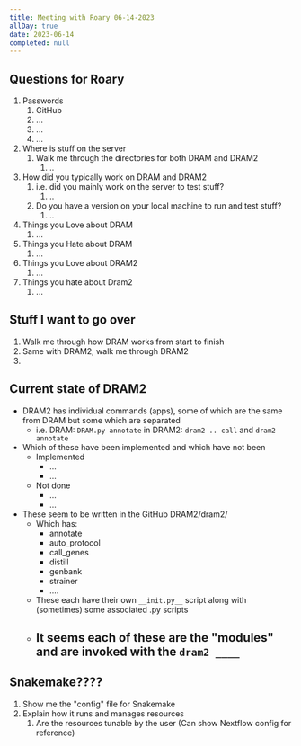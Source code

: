 ```yaml
---
title: Meeting with Roary 06-14-2023
allDay: true
date: 2023-06-14
completed: null
---
```


## Questions for Roary
1. Passwords
	1. GitHub
	2. ...
	3. ...
	4. ...
2. Where is stuff on the server
	1. Walk me through the directories for both DRAM and DRAM2
		1. ..
3. How did you typically work on DRAM and DRAM2
	1. i.e. did you mainly work on the server to test stuff?
		1. ..
	2. Do you have a version on your local machine to run and test stuff?
		1. ..
4. Things you Love about DRAM
	1. ...
5. Things you Hate about DRAM
	1. ...
6. Things you Love about DRAM2
	1. ...
7. Things you hate about Dram2
	1. ...



## Stuff I want to go over
1. Walk me through how DRAM works from start to finish
2. Same with DRAM2, walk me through DRAM2
3. 


## Current state of DRAM2
- DRAM2 has individual commands (apps), some of which are the same from DRAM but some which are separated
	- i.e. DRAM: `DRAM.py annotate` in DRAM2: `dram2 .. call` and `dram2 annotate` 
- Which of these have been implemented and which have not been
	- Implemented
		- ...
		- ...
	- Not done
		- ...
		- ...
- These seem to be written in the GitHub DRAM2/dram2/
	- Which has:
		- annotate
		- auto_protocol
		- call_genes
		- distill
		- genbank
		- strainer
		- ....
	- These each have their own `__init.py__` script along with (sometimes) some associated .py scripts
	- It seems each of these are the "modules" and are invoked with the `dram2 ____ `
		- 
## Snakemake????
1. Show me the "config" file for Snakemake
2. Explain how it runs and manages resources
	1. Are the resources tunable by the user (Can show Nextflow config for reference)